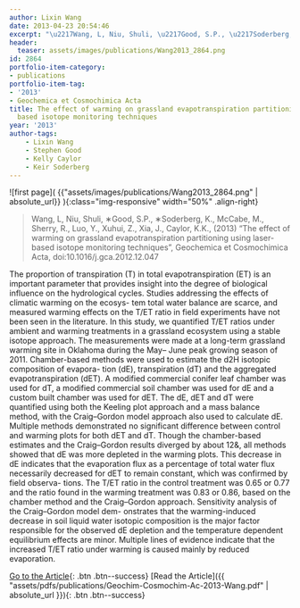 ```yaml
---
author: Lixin Wang
date: 2013-04-23 20:54:46
excerpt: "\u2217Wang, L, Niu, Shuli, \u2217Good, S.P., \u2217Soderberg, K., McCabe, M., Sherry, R., Luo, Y., Xuhui, Z., Xia, J., Caylor, K.K., (2013) \u201CThe effect of warming on grassland evapotranspiration partitioning using laser-based isotope monitoring techniques\u201D, Geochemica et Cosmochimica Acta, 10.1016/ j.gca.2012.12.047."
header:
  teaser: assets/images/publications/Wang2013_2864.png
id: 2864
portfolio-item-category:
- publications
portfolio-item-tag:
- '2013'
- Geochemica et Cosmochimica Acta
title: The effect of warming on grassland evapotranspiration partitioning using laser-
  based isotope monitoring techniques
year: '2013'
author-tags:
    - Lixin Wang
    - Stephen Good
    - Kelly Caylor
    - Keir Soderberg
---
```


![first page]( {{"assets/images/publications/Wang2013_2864.png" | absolute_url}} ){:class="img-responsive" width="50%" .align-right}

> Wang, L, Niu, Shuli, ∗Good, S.P., ∗Soderberg, K., McCabe, M., Sherry, R., Luo, Y., Xuhui, Z., Xia, J., Caylor, K.K., (2013) “The effect of warming on grassland evapotranspiration partitioning using laser- based isotope monitoring techniques”, Geochemica et Cosmochimica Acta, doi:10.1016/j.gca.2012.12.047


The proportion of transpiration (T) in total evapotranspiration (ET) is an important parameter that provides insight into the degree of biological influence on the hydrological cycles. Studies addressing the effects of climatic warming on the ecosys- tem total water balance are scarce, and measured warming effects on the T/ET ratio in field experiments have not been seen in the literature. In this study, we quantified T/ET ratios under ambient and warming treatments in a grassland ecosystem using a stable isotope approach. The measurements were made at a long-term grassland warming site in Oklahoma during the May– June peak growing season of 2011. Chamber-based methods were used to estimate the d2H isotopic composition of evapora- tion (dE), transpiration (dT) and the aggregated evapotranspiration (dET). A modified commercial conifer leaf chamber was used for dT, a modified commercial soil chamber was used for dE and a custom built chamber was used for dET. The dE, dET and dT were quantified using both the Keeling plot approach and a mass balance method, with the Craig–Gordon model approach also used to calculate dE. Multiple methods demonstrated no significant difference between control and warming plots for both dET and dT. Though the chamber-based estimates and the Craig–Gordon results diverged by about 12&, all methods showed that dE was more depleted in the warming plots. This decrease in dE indicates that the evaporation flux as a percentage of total water flux necessarily decreased for dET to remain constant, which was confirmed by field observa- tions. The T/ET ratio in the control treatment was 0.65 or 0.77 and the ratio found in the warming treatment was 0.83 or 0.86, based on the chamber method and the Craig–Gordon approach. Sensitivity analysis of the Craig–Gordon model dem- onstrates that the warming-induced decrease in soil liquid water isotopic composition is the major factor responsible for the observed dE depletion and the temperature dependent equilibrium effects are minor. Multiple lines of evidence indicate that the increased T/ET ratio under warming is caused mainly by reduced evaporation.


[Go to the Article](http://dx.doi.org/10.1016/j.gca.2012.12.047){: .btn .btn--success}
[Read the Article]({{ "assets/pdfs/publications/Geochim-Cosmochim-Ac-2013-Wang.pdf" | absolute_url }}){: .btn .btn--success}